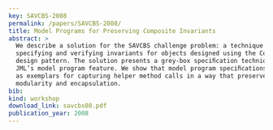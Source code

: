 ```yaml
---
key: SAVCBS-2008
permalink: /papers/SAVCBS-2008/
title: Model Programs for Preserving Composite Invariants
abstract: >
  We describe a solution for the SAVCBS challenge problem: a technique for
  specifying and verifying invariants for objects designed using the Composite
  design pattern. The solution presents a grey-box speciﬁcation technique using
  JML’s model program feature. We show that model program speciﬁcations function
  as exemplars for capturing helper method calls in a way that preserves
  modularity and encapsulation.
bib:
kind: workshop
download_link: savcbs08.pdf
publication_year: 2008
---
```

